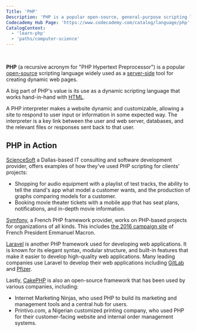 ```yaml
---
Title: 'PHP'
Description: 'PHP is a popular open-source, general-purpose scripting language widely used as a server-side language for creating dynamic web pages.'
Codecademy Hub Page: 'https://www.codecademy.com/catalog/language/php'
CatalogContent:
  - 'learn-php'
  - 'paths/computer-science'
---
```


​​<link rel="canonical" href="https://www.codecademy.com/resources/blog/what-is-php-used-for/" />

**PHP** (a recursive acronym for "PHP Hypertext Preprocessor") is a popular [open-source](https://www.codecademy.com/resources/docs/open-source) scripting language widely used as a [server-side](https://www.codecademy.com/resources/docs/general/server-side-rendering) tool for creating dynamic web pages.

A big part of PHP's value is its use as a dynamic scripting language that works hand-in-hand with [HTML](https://www.codecademy.com/resources/docs/html).

A PHP interpreter makes a website dynamic and customizable, allowing a site to respond to user input or information in some expected way. The interpreter is a key link between the user and web server, databases, and the relevant files or responses sent back to that user.

## PHP in Action

[ScienceSoft](https://www.scnsoft.com/) a Dallas-based IT consulting and software development provider, offers examples of how they've used PHP scripting for clients' projects:

- Shopping for audio equipment with a playlist of test tracks, the ability to tell the stand's app what model a customer wants, and the production of graphs comparing models for a customer.
- Booking movie theater tickets with a mobile app that has seat plans, notifications, and in-depth movie information.

[Symfony](https://symfony.com/at-a-glance), a French PHP framework provider, works on PHP-based projects for organizations of all kinds. This includes [the 2016 campaign site](https://symfony.com/blog/an-open-source-web-platform-for-the-new-president-of-france) of French President Emmanuel Macron.

[Laravel](https://google.com) is another PHP framework used for developing web applications. It is known for its elegant syntax, modular structure, and built-in features that make it easier to develop high-quality web applications. Many leading companies use Laravel to develop their web applications including [GitLab](https://about.gitlab.com/) and [Pfizer](https://www.pfizer.com/).

Lastly, [CakePHP](https://cakephp.org/) is also an open-source framework that has been used by various companies, including:

- Internet Marketing Ninjas, who used PHP to build its marketing and management tools and a central hub for users.
- Printivo.com, a Nigerian customized printing company, who used PHP for their customer-facing website and internal order management systems.


[def]: https://google.com